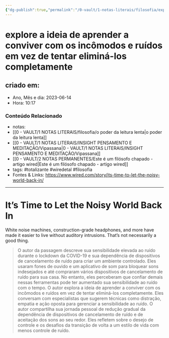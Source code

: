 ```yaml
---
{"dg-publish":true,"permalink":"/0-vault/1-notas-literais/filosofia/explore-a-ideia-de-aprender-a-conviver-com-os-incomodos-e-ruidos-em-vez-de-tentar-elimina-los-completamente/","tags":["totalizante","wiredetal","filosofia"],"dgHomeLink":true,"dgShowLocalGraph":true,"dgShowFileTree":true,"dgEnableSearch":true,"noteIcon":""}
---
```


# explore a ideia de aprender a conviver com os incômodos e ruídos em vez de tentar eliminá-los completamente

## criado em: 
-  Ano, Mês e dia: 2023-06-14
- Hora: 10:17

### Conteúdo Relacionado
- notas: 
- [[0 - VAULT/1 NOTAS LITERAIS/filosofia/o poder da leitura lenta\|o poder da leitura lenta]]
- [[0 - VAULT/1 NOTAS LITERAIS/INSIGHT PENSAMENTO E MEDITAÇÃO/Vipassana\|0 - VAULT/1 NOTAS LITERAIS/INSIGHT PENSAMENTO E MEDITAÇÃO/Vipassana]]
- [[0 - VAULT/2 NOTAS PERMANENTES/Este é um filósofo chapado - artigo wired\|Este é um filósofo chapado - artigo wired]]
- tags: #totalizante #wiredetal #filosofia 
- Fontes & Links: https://www.wired.com/story/its-time-to-let-the-noisy-world-back-in/
---

# It’s Time to Let the Noisy World Back In

White noise machines, construction-grade headphones, and more have made it easier to live without auditory intrusions. That’s not necessarily a good thing.
  

> O autor da passagem descreve sua sensibilidade elevada ao ruído durante o lockdown da COVID-19 e sua dependência de dispositivos de cancelamento de ruído para criar um ambiente controlado. Eles usaram fones de ouvido e um aplicativo de som para bloquear sons indesejados e até compraram vários dispositivos de cancelamento de ruído para sua casa. No entanto, eles perceberam que confiar demais nessas ferramentas pode ter aumentado sua sensibilidade ao ruído com o tempo. O autor explora a ideia de aprender a conviver com os incômodos e ruídos em vez de tentar eliminá-los completamente. Eles conversam com especialistas que sugerem técnicas como distração, empatia e ação oposta para gerenciar a sensibilidade ao ruído. O autor compartilha sua jornada pessoal de redução gradual da dependência de dispositivos de cancelamento de ruído e de aceitação dos sons ao seu redor. Eles refletem sobre o desejo de controle e os desafios da transição de volta a um estilo de vida com menos controle de ruído.

  